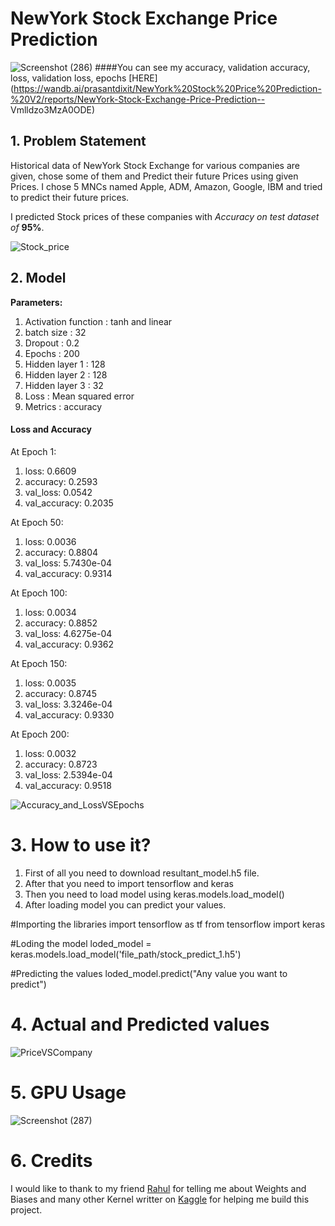 # NewYork Stock Exchange Price Prediction

![Screenshot (286)](https://user-images.githubusercontent.com/54981696/119790161-53f6a180-bef1-11eb-8a7a-00bc9d698722.png)
####You can see my accuracy, validation accuracy, loss, validation loss, epochs [HERE](https://wandb.ai/prasantdixit/NewYork%20Stock%20Price%20Prediction-%20V2/reports/NewYork-Stock-Exchange-Price-Prediction-- Vmlldzo3MzA0ODE)

## 1. Problem Statement
Historical data of NewYork Stock Exchange for various companies are given, chose some of them and Predict their future Prices using given Prices. I chose 5 MNCs named Apple, ADM, Amazon, Google, IBM and tried to predict their future prices.

I predicted Stock prices of these companies with *Accuracy on test dataset of* **95%**.

![Stock_price](https://user-images.githubusercontent.com/54981696/119793756-7f2ec000-bef4-11eb-9cd5-4684361448f0.png)


## 2. Model
**Parameters:**
1. Activation function : tanh and linear
2. batch size : 32
3. Dropout : 0.2
4. Epochs : 200
5. Hidden layer 1 : 128
6. Hidden layer 2 : 128
7. Hidden layer 3 : 32
8. Loss : Mean squared error
9. Metrics : accuracy

#### Loss and Accuracy
At Epoch 1:
1. loss: 0.6609
2. accuracy: 0.2593 
3. val_loss: 0.0542 
4. val_accuracy: 0.2035

At Epoch 50:
1. loss: 0.0036 
2. accuracy: 0.8804 
3. val_loss: 5.7430e-04 
4. val_accuracy: 0.9314

At Epoch 100:
1. loss: 0.0034 
2. accuracy: 0.8852 
3. val_loss: 4.6275e-04 
4. val_accuracy: 0.9362

At Epoch 150:
1. loss: 0.0035 
2. accuracy: 0.8745 
3. val_loss: 3.3246e-04 
4. val_accuracy: 0.9330

At Epoch 200:
1. loss: 0.0032 
2. accuracy: 0.8723 
3. val_loss: 2.5394e-04 
4. val_accuracy: 0.9518

![Accuracy_and_LossVSEpochs](https://user-images.githubusercontent.com/54981696/119793847-966dad80-bef4-11eb-8967-4551ccc8b45e.png)

# 3. How to use it?
1. First of all you need to download resultant_model.h5 file.
2. After that you need to import tensorflow and keras
3. Then you need to load model using keras.models.load_model()
4. After loading model you can predict your values.

#Importing the libraries
import tensorflow as tf
from tensorflow import keras

#Loding the model
loded_model = keras.models.load_model('file_path/stock_predict_1.h5')

#Predicting the values
loded_model.predict("Any value you want to predict")

# 4. Actual and Predicted values
![PriceVSCompany](https://user-images.githubusercontent.com/54981696/119794255-ff552580-bef4-11eb-8ce0-918ff6a3d145.png)

# 5. GPU Usage
![Screenshot (287)](https://user-images.githubusercontent.com/54981696/119794394-214ea800-bef5-11eb-944d-8257e1ae1bc1.png)

# 6. Credits
I would like to thank to my friend [Rahul](https://github.com/RAHUL-KAD) for telling me about Weights and Biases and many other Kernel writter on [Kaggle](kaggle.com) for helping me build this project.


